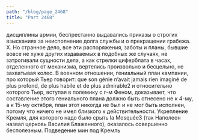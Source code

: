 ```yaml
---
path: "/blog/page_2468"
title: "Part 2468"
---
```


 дисциплины армии, беспрестанно выдавались приказы о строгих взысканиях за неисполнение долга службы и о прекращении грабежа.
X.
Но странное дело, все эти распоряжения, заботы и планы, бывшие вовсе не хуже других издаваемых в подобных же случаях, не затрогивали сущности дела, а как стрелки циферблата в часах, отделенного от механизма, вертелись произвольно и бесцельно, не захватывая колес.
В военном отношении, гениальный план кампании, про который Тьер говорит: que son génie n’avait jamais rien imaginé de plus profond, de plus habile et de plus admirable2 и относительно которого Тьер, вступая в полемику с г-м Феном, доказывает, что составление этого гениального плана должно быть отнесено не к 4-му, а к 15-му октября, план этот никогда не был и не мог быть исполнен, потому что ничего не имел близкого к действительности. Укрепление Кремля, для которого надо было срыть la Mosquée3 (так Наполеон назвал церковь Василия Блаженного), оказалось совершенно бесполезным. Подведение мин под Кремль
